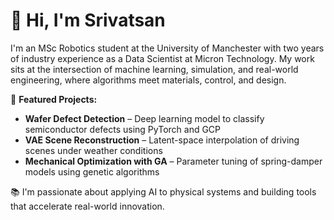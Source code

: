 # 👋 Hi, I'm Srivatsan

I'm an MSc Robotics student at the University of Manchester with two years of industry experience as a Data Scientist at Micron Technology. 
My work sits at the intersection of machine learning, simulation, and real-world engineering, where algorithms meet materials, control, and design.


🧪 **Featured Projects:**
-  **Wafer Defect Detection** – Deep learning model to classify semiconductor defects using PyTorch and GCP  
-  **VAE Scene Reconstruction** – Latent-space interpolation of driving scenes under weather conditions  
-  **Mechanical Optimization with GA** – Parameter tuning of spring-damper models using genetic algorithms 

📚 I'm passionate about applying AI to physical systems and building tools that accelerate real-world innovation.

